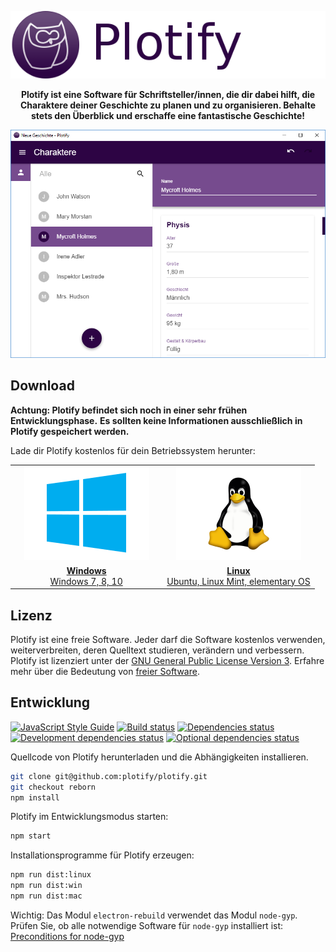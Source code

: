 <p align="center">
  <a href="https://github.com/plotify/plotify"><img src="docs/assets/header.png" alt="Plotify" /></a>
</p>

<p align="center">
  <strong>
    Plotify ist eine Software für Schriftsteller/innen, die dir dabei hilft, die Charaktere deiner Geschichte zu planen und zu organisieren.
    Behalte stets den Überblick und erschaffe eine fantastische Geschichte!
  </strong>
</p>

<p align="center">
  <img src="docs/assets/screenshot-0.1.0-win.png" alt="Plotify Version 0.1.0 Windows" />
</p>


## Download

**Achtung: Plotify befindet sich noch in einer sehr frühen Entwicklungsphase.**
**Es sollten keine Informationen ausschließlich in Plotify gespeichert werden.**

Lade dir Plotify kostenlos für dein Betriebssystem herunter:

<table>
    <tr>
        <td align="center" width="50%">
            <a href="https://github.com/plotify/plotify/releases/download/v0.1.0/plotify-0.1.0-windows-x64.exe">
                <img src="docs/assets/windows-logo.png" />
            </a>
         </td>
        <td align="center" width="50%">
            <a href="https://github.com/plotify/plotify/releases/download/v0.1.0/plotify-0.1.0-linux-amd64.deb">
                <img src="docs/assets/linux-logo.png" />
            </a>
        </td>
    </tr>
    <tr>
        <td align="center">
            <a href="https://github.com/plotify/plotify/releases/download/v0.1.0/plotify-0.1.0-windows-x64.exe">
                <b>Windows</b><br />
                Windows 7, 8, 10
            </a>
        </td>
        <td align="center">
            <a href="https://github.com/plotify/plotify/releases/download/v0.1.0/plotify-0.1.0-linux-amd64.deb">
                <b>Linux</b><br />
                Ubuntu, Linux Mint, elementary OS
            </a>
        </td>
    </tr>
</table>


## Lizenz

Plotify ist eine freie Software. Jeder darf die Software kostenlos verwenden,
weiterverbreiten, deren Quelltext studieren, verändern und verbessern.
Plotify ist lizenziert unter der [GNU General Public License Version 3](LICENSE).
Erfahre mehr über die Bedeutung von [freier Software](https://www.gnu.org/philosophy/free-sw.de.html).


## Entwicklung

[![JavaScript Style Guide](https://img.shields.io/badge/code_style-standard-brightgreen.svg)](https://standardjs.com)
[![Build status](https://img.shields.io/travis/plotify/plotify/master.svg)](https://travis-ci.org/plotify/plotify)
[![Dependencies status](https://img.shields.io/david/plotify/plotify.svg)](https://david-dm.org/plotify/plotify)
[![Development dependencies status](https://img.shields.io/david/dev/plotify/plotify.svg)](https://david-dm.org/plotify/plotify?type=dev)
[![Optional dependencies status](https://img.shields.io/david/optional/plotify/plotify.svg)](https://david-dm.org/plotify/plotify?type=optional)

Quellcode von Plotify herunterladen und die Abhängigkeiten installieren.

```bash
git clone git@github.com:plotify/plotify.git
git checkout reborn
npm install
```

Plotify im Entwicklungsmodus starten:

```bash
npm start
```

Installationsprogramme für Plotify erzeugen:

```bash
npm run dist:linux
npm run dist:win
npm run dist:mac
```

Wichtig: Das Modul `electron-rebuild` verwendet das Modul `node-gyp`. Prüfen Sie,
ob alle notwendige Software für `node-gyp` installiert ist: [Preconditions for node-gyp](https://github.com/nodejs/node-gyp#installation)
